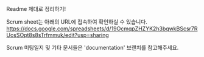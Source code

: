 Readme 제대로 정리하기!

Scrum sheet는 아래의 URL에 접속하여 확인하실 수 있습니다.
https://docs.google.com/spreadsheets/d/19OcmqpZHZYK2h3bqwkBScsr7RUosSOpt8s8sTrfmmuk/edit?usp=sharing

Scrum 미팅일지 및 기타 문서들은 'documentation' 브랜치를 참고해주세요.
